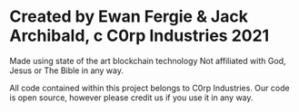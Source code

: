 # Created by Ewan Fergie & Jack Archibald, c C0rp Industries 2021

Made using state of the art blockchain technology
Not affiliated with God, Jesus or The Bible in any way.

All code contained within this project belongs to C0rp Industries.
Our code is open source, however please credit us if you use it in any way.

